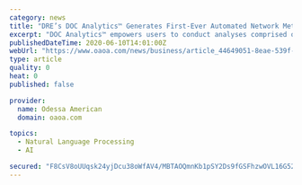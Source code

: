 ```yaml
---
category: news
title: "DRE’s DOC Analytics™ Generates First-Ever Automated Network Meta-Analysis with Natural Language Question AI-Powered Search Results"
excerpt: "DOC Analytics™ empowers users to conduct analyses comprised of real-time results from clinical trials, real-world evidence (RWE), published literature, and any custom imported data to yield insightful direct meta-analysis,"
publishedDateTime: 2020-06-10T14:01:00Z
webUrl: "https://www.oaoa.com/news/business/article_44649051-8eae-539f-82c9-c72ba7ebd595.html"
type: article
quality: 0
heat: 0
published: false

provider:
  name: Odessa American
  domain: oaoa.com

topics:
  - Natural Language Processing
  - AI

secured: "F8CsV8oUUqsk24yjDcu38oWfAV4/MBTAOQmnKb1pSY2Ds9fGSFhzwOVL16G52lSbwFRlX5O2386vASyEfvviyePfFpYR4PiFP5QEAQJadLilNckaEZ1oMyXeo5IPVpk7FO1ec5nZSOqVCir8wcWFtcnnWTMs6csAwDJA3K6YJ6wUxUgF9C3+KD0vsDxK2Zlbfqu0BCo+kt+JjSDd6AVFa1BuUoRQeiksJdHRxtJ/osvML3k20xwHP9I4f/8bacN2otMz9AmVqNeV61H9qKug+DzUxX3QHAXsOQ1AWA3G8WKbd4auyEDloKlXRmKMoeF3;fuTcCqm1C9gpOt4KOnNmWw=="
---
```


